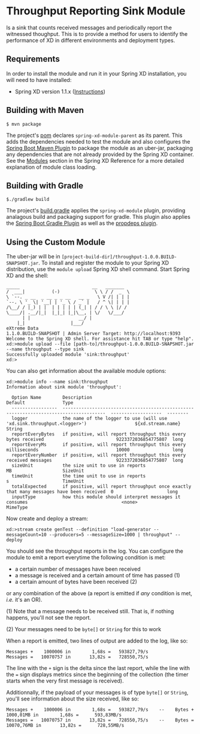 Throughput Reporting Sink Module
================================

Is a sink that counts received messages and periodically report the witnessed thoughput. This is to provide
a method for users to identify the performance of XD in different environments and deployment
types.

## Requirements

In order to install the module and run it in your Spring XD installation, you will need to have installed:

* Spring XD version 1.1.x ([Instructions](https://docs.spring.io/spring-xd/docs/current/reference/html/#getting-started))

## Building with Maven

	$ mvn package

The project's [pom](pom.xml) declares `spring-xd-module-parent` as its parent. This adds the dependencies needed to test the module and also configures the [Spring Boot Maven Plugin](https://docs.spring.io/spring-boot/docs/current/reference/html/build-tool-plugins-maven-plugin.html) to package the module as an uber-jar, packaging any dependencies that are not already provided by the Spring XD container. See the [Modules](https://docs.spring.io/spring-xd/docs/current/reference/html/#modules) section in the Spring XD Reference for a more detailed explanation of module class loading.

## Building with Gradle

	$./gradlew build

The project's [build.gradle](build.gradle) applies the `spring-xd-module` plugin, providing analagous build and packaging support for gradle. This plugin also applies the [Spring Boot Gradle Plugin](https://docs.spring.io/spring-boot/docs/current/reference/html/build-tool-plugins-gradle-plugin.html) as well as the [propdeps plugin](https://github.com/spring-projects/gradle-plugins/tree/master/propdeps-plugin). 

## Using the Custom Module

The uber-jar will be in `[project-build-dir]/throughput-1.0.0.BUILD-SNAPSHOT.jar`. To install and register the module to your Spring XD distribution, use the `module upload` Spring XD shell command. Start Spring XD and the shell:


	_____                           __   _______
	/  ___|          (-)             \ \ / /  _  \
	\ `--. _ __  _ __ _ _ __   __ _   \ V /| | | |
 	`--. \ '_ \| '__| | '_ \ / _` |   / ^ \| | | |
	/\__/ / |_) | |  | | | | | (_| | / / \ \ |/ /
	\____/| .__/|_|  |_|_| |_|\__, | \/   \/___/
    	  | |                  __/ |
      	|_|                 |___/
	eXtreme Data
	1.1.0.BUILD-SNAPSHOT | Admin Server Target: http://localhost:9393
	Welcome to the Spring XD shell. For assistance hit TAB or type "help".
	xd:>module upload --file [path-to]/throughput-1.0.0.BUILD-SNAPSHOT.jar --name throughput --type sink
	Successfully uploaded module 'sink:throughput'
	xd:>


You can also get information about the available module options:

```
xd:>module info --name sink:throughput
Information about sink module 'throughput':

  Option Name        Description                                                                             Default              Type
  -----------------  --------------------------------------------------------------------------------------  -------------------  --------
  logger             the name of the logger to use (will use 'xd.sink.throughput.<logger>')                  ${xd.stream.name}    String
  reportEveryBytes   if positive, will report throughput this every bytes received                           9223372036854775807  long
  reportEveryMs      if positive, will report throughput this every milliseconds                             10000                long
  reportEveryNumber  if positive, will report throughput this every received messages                        9223372036854775807  long
  sizeUnit           the size unit to use in reports                                                         MB                   SizeUnit
  timeUnit           the time unit to use in reports                                                         s                    TimeUnit
  totalExpected      if positive, will report throughput once exactly that many messages have been received  0                    long
  inputType          how this module should interpret messages it consumes                                   <none>               MimeType
```

Now create and deploy a stream:

	xd:>stream create genTest --definition "load-generator --messageCount=10 --producers=5 --messageSize=1000 | throughput" --deploy


You should see the throughput reports in the log. You can configure the module to emit a report everytime the following condition is met:
* a certain number of messages have been received
* a message is received and a certain amount of time has passed (1)
* a certain amount of bytes have been received (2)

or any combination of the above (a report is emitted if _any_ condition is met, _i.e._ it's an OR).

(1) Note that a message needs to be received still. That is, if nothing happens, you'll not see the report.

(2) Your messages need to be `byte[]` or `String` for this to work

When a report is emitted, two lines of output are added to the log, like so:
```
Messages +    1000006 in        1,68s =   593827,79/s
Messages =   10070757 in       13,82s =   728550,75/s
```

The line with the `+` sign is the delta since the last report, while the line with the `=` sign displays metrics since the beginning of the collection (the timer starts when the very first message is received).

Additionnally, if the payload of your messages is of type `byte[]` or `String`, you'll see information about the size received, like so:

```
Messages +    1000006 in        1,68s =   593827,79/s    --    Bytes +    1000,01MB in        1,68s =      593,83MB/s
Messages =   10070757 in       13,82s =   728550,75/s    --    Bytes =   10070,76MB in       13,82s =      728,55MB/s
```


